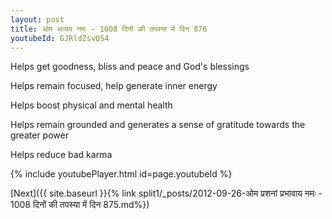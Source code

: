 ```yaml
---
layout: post
title: ओम अव्यय नमः - 1008 दिनों की तपस्या में दिन 876
youtubeId: GJRldZsvQ54
---
```

 
 
Helps get goodness, bliss and peace and God's blessings
 
Helps remain focused, help generate inner energy 
 
Helps boost physical and mental health 
 
Helps remain grounded and generates a sense of gratitude towards the greater power 
 
Helps reduce bad karma
 
 
 
 


{% include youtubePlayer.html id=page.youtubeId %}
 
[Next]({{ site.baseurl }}{% link  split1/_posts/2012-09-26-ओम प्रशनां प्रभावाय नमः - 1008 दिनों की तपस्या में दिन 875.md%})
 
